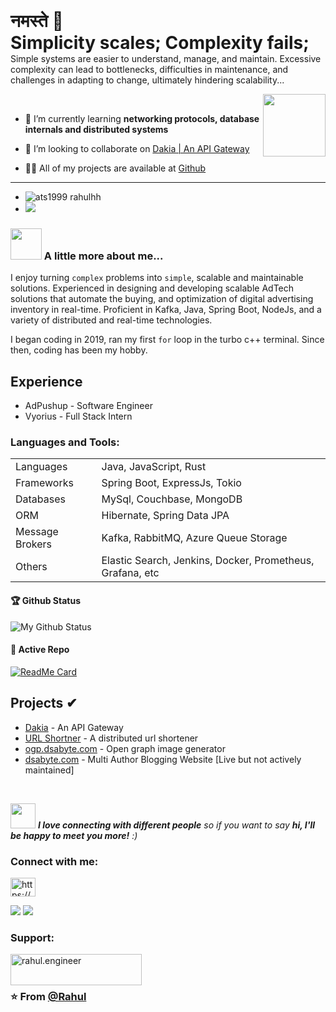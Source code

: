 <h1 style="display: inline;"> नमस्ते 🙏 <br/> Simplicity scales; Complexity fails;</h1>
Simple systems are easier to understand, manage, and maintain. Excessive complexity can lead to bottlenecks, difficulties in maintenance, and challenges in adapting to change, ultimately hindering scalability...

<img align='right' src="https://media.giphy.com/media/M9gbBd9nbDrOTu1Mqx/giphy.gif" width="100"> <br>

- 🌱 I’m currently learning **networking protocols, database internals and distributed systems**

- 👯 I’m looking to collaborate on [Dakia | An API Gateway](https://github.com/ats1999/dakia)

- 👨‍💻 All of my projects are available at [Github](https://ats1999.github.io/#projects)
---
- <img src="https://komarev.com/ghpvc/?username=ats1999&label=Profile%20views&color=0e75b6&style=flat" alt="ats1999 rahulhh" />
- [![](https://img.shields.io/badge/LinkedIn-Rahul-blue)](https://www.linkedin.com/in/ats1999/)

### <img src="https://media.giphy.com/media/VgCDAzcKvsR6OM0uWg/giphy.gif" width="50"> A little more about me...
I enjoy turning `complex` problems into `simple`, scalable and maintainable solutions. Experienced in designing and developing scalable AdTech solutions that automate the buying, and optimization of digital advertising inventory in real-time. Proficient in Kafka, Java, Spring Boot, NodeJs, and a variety of distributed and real-time technologies.

I began coding in 2019, ran my first `for` loop in the turbo c++ terminal. Since then, coding has been my hobby.

## Experience
- AdPushup - Software Engineer
- Vyorius - Full Stack Intern

<h3 align="left">Languages and Tools:</h3>

|                 |                                                      |
| --------------- | ---------------------------------------------------- |
| Languages       | Java, JavaScript, Rust                    |
| Frameworks      | Spring Boot, ExpressJs, Tokio                               |
| Databases       | MySql, Couchbase, MongoDB                            |
| ORM             | Hibernate, Spring Data JPA                           |
| Message Brokers | Kafka, RabbitMQ, Azure Queue Storage                 |
| Others          | Elastic Search, Jenkins, Docker, Prometheus, Grafana, etc |

#### 🏆 Github Status

![My Github Status](https://github-readme-stats.vercel.app/api?username=ats1999&show_icons=true&hide_border=true&count_private=true&theme=dark&x=ygg)

#### 👀 Active Repo

[![ReadMe Card](https://github-readme-stats.vercel.app/api/pin/?username=ats1999&repo=dakia&theme=dark&a=ybhgyhh)](https://github.com/ats1999/dakia)

## Projects ✔

- [Dakia](https://github.com/ats1999/dakia) - An API Gateway 
- [URL Shortner](https://github.com/ats1999/URL-Shortner?tab=readme-ov-file) - A distributed url shortener
- [ogp.dsabyte.com](https://ogp.dsabyte.com) - Open graph image generator
- [dsabyte.com](https://dsabyte.com) - Multi Author Blogging Website [Live but not actively maintained]

<!-- top languages card -->
<br>

<img src="https://media.giphy.com/media/LnQjpWaON8nhr21vNW/giphy.gif" width="40"> <em><b>I love connecting with different people</b> so if you want to say <b>hi, I'll be happy to meet you more!</b> :)</em>

<h3 align="left">Connect with me:</h3>
<p align="left">
<a href="https://linkedin.com/in/https://www.linkedin.com/in/ats1999/" target="blank"><img align="center" src="https://raw.githubusercontent.com/rahuldkjain/github-profile-readme-generator/master/src/images/icons/Social/linked-in-alt.svg" alt="https://www.linkedin.com/in/rahul-kumar-36b05a189/" height="30" width="40" /></a>
</p>

<div><a href="https://github.com/ats1999"><img src="https://img.shields.io/badge/github%20-%23121011.svg?&style=flat&logo=github&logoColor=white"/></a> <a href="https://www.linkedin.com/in/ats1999/"><img src="https://img.shields.io/badge/linkedin%20-%230077B5.svg?&style=flat&logo=linkedin&logoColor=white"/></a>
</div>

<h3 align="left">Support:</h3>
<p><a href="https://www.buymeacoffee.com/rahul.engineer"> <img align="left" src="https://cdn.buymeacoffee.com/buttons/v2/default-yellow.png" height="50" width="210" alt="rahul.engineer" /></a></p><br><br>

### ⭐️ From [@Rahul](https://github.com/ats1999)
